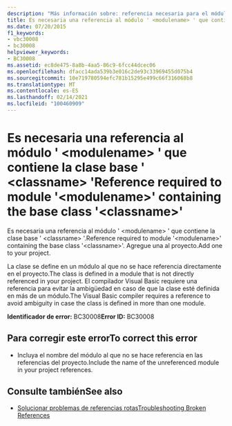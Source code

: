 ```yaml
---
description: "Más información sobre: referencia necesaria para el módulo ' <modulename> ' que contiene la clase base ' <classname> '"
title: Es necesaria una referencia al módulo ' <modulename> ' que contiene la clase base ' <classname> '
ms.date: 07/20/2015
f1_keywords:
- vbc30008
- bc30008
helpviewer_keywords:
- BC30008
ms.assetid: ec8de475-8a8b-4aa5-86c9-6fcc44dcec06
ms.openlocfilehash: dfacc14ada539b3e016c2de93c33969455d075b4
ms.sourcegitcommit: 10e719780594efc781b15295e499c66f316068b8
ms.translationtype: MT
ms.contentlocale: es-ES
ms.lasthandoff: 02/14/2021
ms.locfileid: "100460909"
---
```

# <a name="reference-required-to-module-modulename-containing-the-base-class-classname"></a><span data-ttu-id="81f25-103">Es necesaria una referencia al módulo ' \<modulename> ' que contiene la clase base ' \<classname> '</span><span class="sxs-lookup"><span data-stu-id="81f25-103">Reference required to module '\<modulename>' containing the base class '\<classname>'</span></span>

<span data-ttu-id="81f25-104">Es necesaria una referencia al módulo ' \<modulename> ' que contiene la clase base ' \<classname> '.</span><span class="sxs-lookup"><span data-stu-id="81f25-104">Reference required to module '\<modulename>' containing the base class '\<classname>'.</span></span> <span data-ttu-id="81f25-105">Agregue una al proyecto.</span><span class="sxs-lookup"><span data-stu-id="81f25-105">Add one to your project.</span></span>  
  
 <span data-ttu-id="81f25-106">La clase se define en un módulo al que no se hace referencia directamente en el proyecto.</span><span class="sxs-lookup"><span data-stu-id="81f25-106">The class is defined in a module that is not directly referenced in your project.</span></span> <span data-ttu-id="81f25-107">El compilador Visual Basic requiere una referencia para evitar la ambigüedad en caso de que la clase esté definida en más de un módulo.</span><span class="sxs-lookup"><span data-stu-id="81f25-107">The Visual Basic compiler requires a reference to avoid ambiguity in case the class is defined in more than one module.</span></span>  
  
 <span data-ttu-id="81f25-108">**Identificador de error:** BC30008</span><span class="sxs-lookup"><span data-stu-id="81f25-108">**Error ID:** BC30008</span></span>  
  
## <a name="to-correct-this-error"></a><span data-ttu-id="81f25-109">Para corregir este error</span><span class="sxs-lookup"><span data-stu-id="81f25-109">To correct this error</span></span>  
  
- <span data-ttu-id="81f25-110">Incluya el nombre del módulo al que no se hace referencia en las referencias del proyecto.</span><span class="sxs-lookup"><span data-stu-id="81f25-110">Include the name of the unreferenced module in your project references.</span></span>  
  
## <a name="see-also"></a><span data-ttu-id="81f25-111">Consulte también</span><span class="sxs-lookup"><span data-stu-id="81f25-111">See also</span></span>

- [<span data-ttu-id="81f25-112">Solucionar problemas de referencias rotas</span><span class="sxs-lookup"><span data-stu-id="81f25-112">Troubleshooting Broken References</span></span>](/visualstudio/ide/troubleshooting-broken-references)
